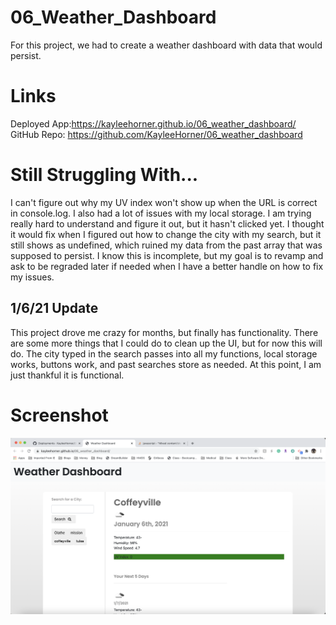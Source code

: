 # 06_Weather_Dashboard
For this project, we had to create a weather dashboard with data that would persist. 

# Links
Deployed App:https://kayleehorner.github.io/06_weather_dashboard/
GitHub Repo: https://github.com/KayleeHorner/06_weather_dashboard

# Still Struggling With...
I can't figure out why my UV index won't show up when the URL is correct in console.log. I also had a lot of issues with my local storage. I am trying really hard to understand and figure it out, but it hasn't clicked yet. I thought it would fix when I figured out how to change the city with my search, but it still shows as undefined, which ruined my data from the past array that was supposed to persist. I know this is incomplete, but my goal is to revamp and ask to be regraded later if needed when I have a better handle on how to fix my issues. 

## 1/6/21 Update
This project drove me crazy for months, but finally has functionality. There are some more things that I could do to clean up the UI, but for now this will do. The city typed in the search passes into all my functions, local storage works, buttons work, and past searches store as needed. At this point, I am just thankful it is functional.


# Screenshot
![](./Assets/dashboard_screenshot.png)

